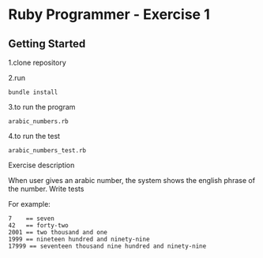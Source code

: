 # Ruby Programmer - Exercise 1

## Getting Started
1.clone repository

2.run 
```
bundle install
```
3.to run the program
```
arabic_numbers.rb
```
4.to run the test
```
arabic_numbers_test.rb
```


Exercise description

When user gives an arabic number, the system shows the english phrase of the
number.
Write tests

For example:
```
7    == seven
42   == forty-two
2001 == two thousand and one
1999 == nineteen hundred and ninety-nine
17999 == seventeen thousand nine hundred and ninety-nine
```


